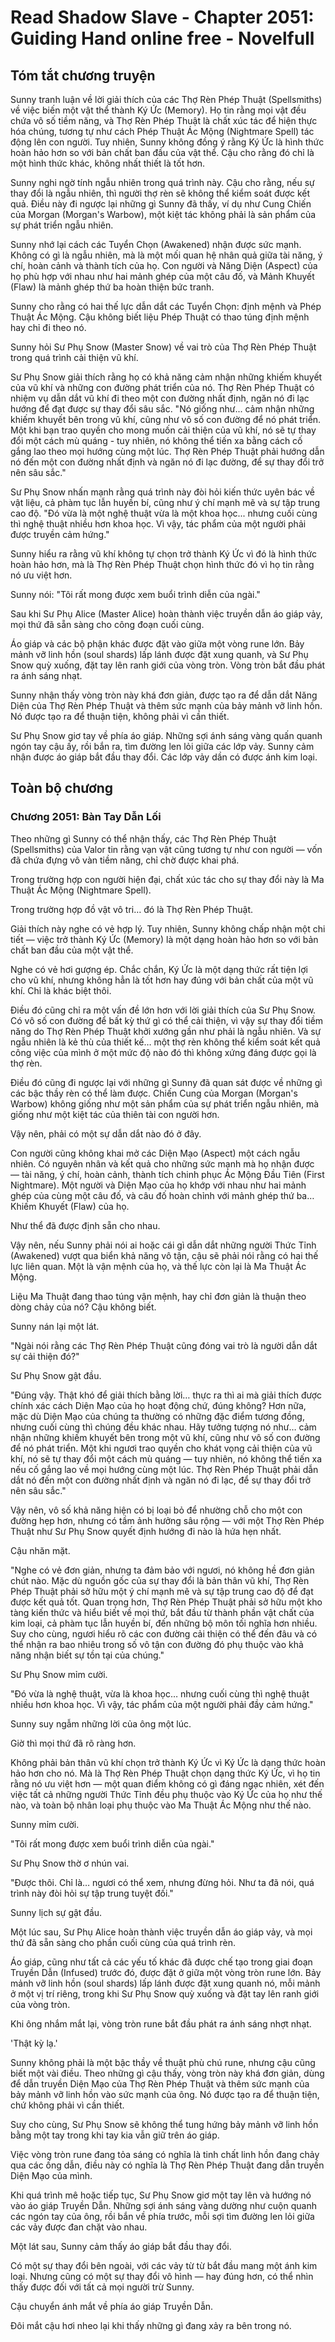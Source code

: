 # Read Shadow Slave - Chapter 2051: Guiding Hand online free - Novelfull

## Tóm tắt chương truyện

Sunny tranh luận về lời giải thích của các Thợ Rèn Phép Thuật (Spellsmiths) về việc biến một vật thể thành Ký Ức (Memory). Họ tin rằng mọi vật đều chứa vô số tiềm năng, và Thợ Rèn Phép Thuật là chất xúc tác để hiện thực hóa chúng, tương tự như cách Phép Thuật Ác Mộng (Nightmare Spell) tác động lên con người. Tuy nhiên, Sunny không đồng ý rằng Ký Ức là hình thức hoàn hảo hơn so với bản chất ban đầu của vật thể. Cậu cho rằng đó chỉ là một hình thức khác, không nhất thiết là tốt hơn.

Sunny nghi ngờ tính ngẫu nhiên trong quá trình này. Cậu cho rằng, nếu sự thay đổi là ngẫu nhiên, thì người thợ rèn sẽ không thể kiểm soát được kết quả. Điều này đi ngược lại những gì Sunny đã thấy, ví dụ như Cung Chiến của Morgan (Morgan's Warbow), một kiệt tác không phải là sản phẩm của sự phát triển ngẫu nhiên.

Sunny nhớ lại cách các Tuyển Chọn (Awakened) nhận được sức mạnh. Không có gì là ngẫu nhiên, mà là một mối quan hệ nhân quả giữa tài năng, ý chí, hoàn cảnh và thành tích của họ. Con người và Năng Diện (Aspect) của họ phù hợp với nhau như hai mảnh ghép của một câu đố, và Mảnh Khuyết (Flaw) là mảnh ghép thứ ba hoàn thiện bức tranh.

Sunny cho rằng có hai thế lực dẫn dắt các Tuyển Chọn: định mệnh và Phép Thuật Ác Mộng. Cậu không biết liệu Phép Thuật có thao túng định mệnh hay chỉ đi theo nó.

Sunny hỏi Sư Phụ Snow (Master Snow) về vai trò của Thợ Rèn Phép Thuật trong quá trình cải thiện vũ khí.

Sư Phụ Snow giải thích rằng họ có khả năng cảm nhận những khiếm khuyết của vũ khí và những con đường phát triển của nó. Thợ Rèn Phép Thuật có nhiệm vụ dẫn dắt vũ khí đi theo một con đường nhất định, ngăn nó đi lạc hướng để đạt được sự thay đổi sâu sắc. "Nó giống như... cảm nhận những khiếm khuyết bên trong vũ khí, cũng như vô số con đường để nó phát triển. Một khi bạn trao quyền cho mong muốn cải thiện của vũ khí, nó sẽ tự thay đổi một cách mù quáng - tuy nhiên, nó không thể tiến xa bằng cách cố gắng lao theo mọi hướng cùng một lúc. Thợ Rèn Phép Thuật phải hướng dẫn nó đến một con đường nhất định và ngăn nó đi lạc đường, để sự thay đổi trở nên sâu sắc."

Sư Phụ Snow nhấn mạnh rằng quá trình này đòi hỏi kiến thức uyên bác về vật liệu, cả phàm tục lẫn huyền bí, cũng như ý chí mạnh mẽ và sự tập trung cao độ. "Đó vừa là một nghệ thuật vừa là một khoa học... nhưng cuối cùng thì nghệ thuật nhiều hơn khoa học. Vì vậy, tác phẩm của một người phải được truyền cảm hứng."

Sunny hiểu ra rằng vũ khí không tự chọn trở thành Ký Ức vì đó là hình thức hoàn hảo hơn, mà là Thợ Rèn Phép Thuật chọn hình thức đó vì họ tin rằng nó ưu việt hơn.

Sunny nói: "Tôi rất mong được xem buổi trình diễn của ngài."

Sau khi Sư Phụ Alice (Master Alice) hoàn thành việc truyền dẫn áo giáp vảy, mọi thứ đã sẵn sàng cho công đoạn cuối cùng.

Áo giáp và các bộ phận khác được đặt vào giữa một vòng rune lớn. Bảy mảnh vỡ linh hồn (soul shards) lấp lánh được đặt xung quanh, và Sư Phụ Snow quỳ xuống, đặt tay lên ranh giới của vòng tròn. Vòng tròn bắt đầu phát ra ánh sáng nhạt.

Sunny nhận thấy vòng tròn này khá đơn giản, được tạo ra để dẫn dắt Năng Diện của Thợ Rèn Phép Thuật và thêm sức mạnh của bảy mảnh vỡ linh hồn. Nó được tạo ra để thuận tiện, không phải vì cần thiết.

Sư Phụ Snow giơ tay về phía áo giáp. Những sợi ánh sáng vàng quấn quanh ngón tay cậu ấy, rồi bắn ra, tìm đường len lỏi giữa các lớp vảy. Sunny cảm nhận được áo giáp bắt đầu thay đổi. Các lớp vảy dần có được ánh kim loại.

## Toàn bộ chương

### Chương 2051: Bàn Tay Dẫn Lối

Theo những gì Sunny có thể nhận thấy, các Thợ Rèn Phép Thuật (Spellsmiths) của Valor tin rằng vạn vật cũng tương tự như con người — vốn đã chứa đựng vô vàn tiềm năng, chỉ chờ được khai phá.

Trong trường hợp con người hiện đại, chất xúc tác cho sự thay đổi này là Ma Thuật Ác Mộng (Nightmare Spell).

Trong trường hợp đồ vật vô tri… đó là Thợ Rèn Phép Thuật.

Giải thích này nghe có vẻ hợp lý. Tuy nhiên, Sunny không chấp nhận một chi tiết — việc trở thành Ký Ức (Memory) là một dạng hoàn hảo hơn so với bản chất ban đầu của một vật thể.

Nghe có vẻ hơi gượng ép. Chắc chắn, Ký Ức là một dạng thức rất tiện lợi cho vũ khí, nhưng không hẳn là tốt hơn hay đúng với bản chất của một vũ khí. Chỉ là khác biệt thôi.

Điều đó cũng chỉ ra một vấn đề lớn hơn với lời giải thích của Sư Phụ Snow. Có vô số con đường để bất kỳ thứ gì có thể cải thiện, vì vậy sự thay đổi tiềm năng do Thợ Rèn Phép Thuật khởi xướng gần như phải là ngẫu nhiên. Và sự ngẫu nhiên là kẻ thù của thiết kế… một thợ rèn không thể kiểm soát kết quả công việc của mình ở một mức độ nào đó thì không xứng đáng được gọi là thợ rèn.

Điều đó cũng đi ngược lại với những gì Sunny đã quan sát được về những gì các bậc thầy rèn có thể làm được. Chiến Cung của Morgan (Morgan's Warbow) không giống như một sản phẩm của sự phát triển ngẫu nhiên, mà giống như một kiệt tác của thiên tài con người hơn.

Vậy nên, phải có một sự dẫn dắt nào đó ở đây.

Con người cũng không khai mở các Diện Mạo (Aspect) một cách ngẫu nhiên. Có nguyên nhân và kết quả cho những sức mạnh mà họ nhận được — tài năng, ý chí, hoàn cảnh, thành tích chinh phục Ác Mộng Đầu Tiên (First Nightmare). Một người và Diện Mạo của họ khớp với nhau như hai mảnh ghép của cùng một câu đố, và câu đố hoàn chỉnh với mảnh ghép thứ ba… Khiếm Khuyết (Flaw) của họ.

Như thể đã được định sẵn cho nhau.

Vậy nên, nếu Sunny phải nói ai hoặc cái gì dẫn dắt những người Thức Tỉnh (Awakened) vượt qua biển khả năng vô tận, cậu sẽ phải nói rằng có hai thế lực liên quan. Một là vận mệnh của họ, và thế lực còn lại là Ma Thuật Ác Mộng.

Liệu Ma Thuật đang thao túng vận mệnh, hay chỉ đơn giản là thuận theo dòng chảy của nó? Cậu không biết.

Sunny nán lại một lát.

"Ngài nói rằng các Thợ Rèn Phép Thuật cũng đóng vai trò là người dẫn dắt sự cải thiện đó?"

Sư Phụ Snow gật đầu.

"Đúng vậy. Thật khó để giải thích bằng lời… thực ra thì ai mà giải thích được chính xác cách Diện Mạo của họ hoạt động chứ, đúng không? Hơn nữa, mặc dù Diện Mạo của chúng ta thường có những đặc điểm tương đồng, nhưng cuối cùng thì chúng đều khác nhau. Hãy tưởng tượng nó như… cảm nhận những khiếm khuyết bên trong một vũ khí, cũng như vô số con đường để nó phát triển. Một khi ngươi trao quyền cho khát vọng cải thiện của vũ khí, nó sẽ tự thay đổi một cách mù quáng — tuy nhiên, nó không thể tiến xa nếu cố gắng lao về mọi hướng cùng một lúc. Thợ Rèn Phép Thuật phải dẫn dắt nó đến một con đường nhất định và ngăn nó đi lạc, để sự thay đổi trở nên sâu sắc."

Vậy nên, vô số khả năng hiện có bị loại bỏ để nhường chỗ cho một con đường hẹp hơn, nhưng có tầm ảnh hưởng sâu rộng — với một Thợ Rèn Phép Thuật như Sư Phụ Snow quyết định hướng đi nào là hứa hẹn nhất.

Cậu nhăn mặt.

"Nghe có vẻ đơn giản, nhưng ta đảm bảo với ngươi, nó không hề đơn giản chút nào. Mặc dù nguồn gốc của sự thay đổi là bản thân vũ khí, Thợ Rèn Phép Thuật phải sở hữu một ý chí mạnh mẽ và sự tập trung cao độ để đạt được kết quả tốt. Quan trọng hơn, Thợ Rèn Phép Thuật phải sở hữu một kho tàng kiến thức và hiểu biết về mọi thứ, bắt đầu từ thành phần vật chất của kim loại, cả phàm tục lẫn huyền bí, đến những bộ môn tối nghĩa hơn nhiều. Suy cho cùng, ngươi hiểu rõ các con đường cải thiện có thể đến đâu và có thể nhận ra bao nhiêu trong số vô tận con đường đó phụ thuộc vào khả năng nhận biết sự tồn tại của chúng."

Sư Phụ Snow mỉm cười.

"Đó vừa là nghệ thuật, vừa là khoa học… nhưng cuối cùng thì nghệ thuật nhiều hơn khoa học. Vì vậy, tác phẩm của một người phải đầy cảm hứng."

Sunny suy ngẫm những lời của ông một lúc.

Giờ thì mọi thứ đã rõ ràng hơn.

Không phải bản thân vũ khí chọn trở thành Ký Ức vì Ký Ức là dạng thức hoàn hảo hơn cho nó. Mà là Thợ Rèn Phép Thuật chọn dạng thức Ký Ức, vì họ tin rằng nó ưu việt hơn — một quan điểm không có gì đáng ngạc nhiên, xét đến việc tất cả những người Thức Tỉnh đều phụ thuộc vào Ký Ức của họ như thế nào, và toàn bộ nhân loại phụ thuộc vào Ma Thuật Ác Mộng như thế nào.

Sunny mỉm cười.

"Tôi rất mong được xem buổi trình diễn của ngài."

Sư Phụ Snow thờ ơ nhún vai.

"Được thôi. Chỉ là… ngươi có thể xem, nhưng đừng hỏi. Như ta đã nói, quá trình này đòi hỏi sự tập trung tuyệt đối."

Sunny lịch sự gật đầu.

Một lúc sau, Sư Phụ Alice hoàn thành việc truyền dẫn áo giáp vảy, và mọi thứ đã sẵn sàng cho phần cuối cùng của quá trình rèn.

Áo giáp, cũng như tất cả các yếu tố khác đã được chế tạo trong giai đoạn Truyền Dẫn (Infused) trước đó, được đặt ở giữa một vòng tròn rune lớn. Bảy mảnh vỡ linh hồn (soul shards) lấp lánh được đặt xung quanh nó, mỗi mảnh ở một vị trí riêng, trong khi Sư Phụ Snow quỳ xuống và đặt tay lên ranh giới của vòng tròn.

Khi ông nhắm mắt lại, vòng tròn rune bắt đầu phát ra ánh sáng nhợt nhạt.

'Thật kỳ lạ.'

Sunny không phải là một bậc thầy về thuật phù chú rune, nhưng cậu cũng biết một vài điều. Theo những gì cậu thấy, vòng tròn này khá đơn giản, dùng để dẫn truyền Diện Mạo của Thợ Rèn Phép Thuật và thêm sức mạnh của bảy mảnh vỡ linh hồn vào sức mạnh của ông. Nó được tạo ra để thuận tiện, chứ không phải vì cần thiết.

Suy cho cùng, Sư Phụ Snow sẽ không thể tung hứng bảy mảnh vỡ linh hồn bằng một tay trong khi tay kia vẫn giữ trên áo giáp.

Việc vòng tròn rune đang tỏa sáng có nghĩa là tinh chất linh hồn đang chảy qua các ống dẫn, điều này có nghĩa là Thợ Rèn Phép Thuật đang dẫn truyền Diện Mạo của mình.

Khi quá trình mê hoặc tiếp tục, Sư Phụ Snow giơ một tay lên và hướng nó vào áo giáp Truyền Dẫn. Những sợi ánh sáng vàng dường như cuộn quanh các ngón tay của ông, rồi bắn về phía trước, mỗi sợi tìm đường len lỏi giữa các vảy được đan chặt vào nhau.

Một lát sau, Sunny cảm thấy áo giáp bắt đầu thay đổi.

Có một sự thay đổi bên ngoài, với các vảy từ từ bắt đầu mang một ánh kim loại. Nhưng cũng có một sự thay đổi vô hình — hay đúng hơn, có thể nhìn thấy được đối với tất cả mọi người trừ Sunny.

Cậu chuyển ánh mắt về phía áo giáp Truyền Dẫn.

Đôi mắt cậu hơi nheo lại khi thấy những gì đang xảy ra bên trong nó.
